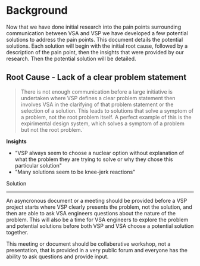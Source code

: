 # Background
Now that we have done initial research into the pain points surrounding communication between VSA and VSP we have developed a few potential solutions to address the pain points. This document details the potential solutions. Each solution will begin with the initial root cause, followed by a description of the pain point, then the insights that were provided by our research. Then the potential solution will be detailed.

## Root Cause - Lack of a clear problem statement

> There is not enough communication before a large initiative is undertaken where VSP defines a clear problem statement then involves VSA in the clarifying of that problem statement or the selection of a 
> solution. This leads to solutions that solve a symptom of a problem, not the root problem itself. A perfect example of this is the expirimental design system,  which solves a symptom of a problem but not the root problem.`

**Insights**
- "VSP always seem to choose a nuclear option without explanation of what the problem they are trying to solve or why they chose this particular solution"
- "Many solutions seem to be knee-jerk reactions"

Solution
<hr>
An asyncronous document or a meeting should be provided before a VSP project starts where VSP clearly presents the problem, not the solution, and then are able to ask VSA engineers questions about the nature of the problem. This will also be a time for VSA engineers to explore the problem and potential solutions before both VSP and VSA choose a potential solution together. 

This meeting or document should be collaberative workshop, not a presentation, that is provided in a very public forum and everyone has the ability to ask questions and provide input. 
